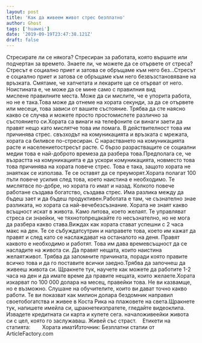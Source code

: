 ```yaml
---
layout: post
title: 'Как да живеем живот стрес безплатно'
author: Ghost
tags: ['huawei']
date: '2019-09-19T23:47:38.121Z'
draft: false
---
```


Стресирате ли се някога? Стресиран за работата, която вършите или подчертан за времето. Знаете ли, че можете да се отървете от стреса?Стресът е социално приет и затова се обръщаме към него без...Стресът е социално приет и затова се обръщаме към него безвъзстановяване на връзката. Смятаме, че хапчетата и лекарите ще се отърват от него. Ноистината е, че може да се мине само с правилния вид мислене правилните места. Може да си мислите, че е упорита работа, но не е така.Това може да отнеме на хората секунди, за да се отървете или месеци, това зависи от вашите състояние. Трябва да сте наясно какво се случва и можете просто простомислете различно за състоянието си.Хората са винаги на телефоните си винаги заети да правят нещо като мислятче това им помага. В действителност това им причинява стрес. свъзходът на комуникацията и връзката с мрежата, хората са биливсе по-стресиран. С нарастването на комуникацията расте и населениетостресът расте. С бързо разрастващите се социални медии това е най-доброто времеза да разбера това.Предполага се, че възрастта на комуникацията е да ускори комуникацията, новместо това това причинява на хората повече стрес. Това е така, защото хората не знаяткак се използва. Те се оставят да се преуморят.Хората полагат 100 пъти повече усилия след това, което наистина е необходимо. Те мислятвсе по-добре, но хората го имат и назад. Колкото повече работане създава богатство, създава стрес. Има разлика между да бъдеш зает и да бъдеш продуктивен.Работата е там, че съзнателно знае разликата, но хората са най-вечебезсъзнание. Хората не знаят какво всъщност искат в живота. Камо литова, което желаят. Те управляват стреса си знаейки, че тяхнотопрецакайте го несъзнателно, но не мога да разбера какво става.Виждах как хората стават успешни с 2 часа макс на ден. Те се събуждатсутрин и направете това, което им кажат да правят и след като се наслаждават на останалото на деня. Правят каквото е необходимо и работят. Това им дава времевсъщност да се насладите на живота си. Да правят нещата, които наистина желаятживот. Трябва да запомните причината, поради която правите всичко това и да го поставите всички заедно.Трябва да започнеш да живееш живота си. Щракнете тук, научете как можете да работите 1-2 часа на ден и да имате време да правите нещата, които желаете.Хората изкарват по 100 000 долара на месец, правейки това. Не ви казвамще, но е възможно. Слушане на обучителите, които ви дават точно какво работи. Те ви показват как милион долара бездомник направил своетобогатства и живее в Коста Рика на плажовете на света.Щракнете тук, напишете имейла си, щракнетеизпратете, гледайте видеоклипа. Извадете кредитната си карта и купете сега. началоживеейки живота си с цел, която го заслужаваш. Живей със страст.    Етикети на статията:        Хората иматИзточник: Безплатни статии от ArticleFactory.com

